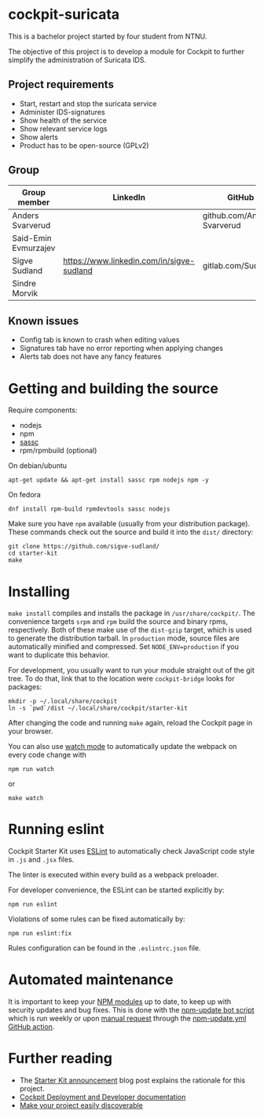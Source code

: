 # cockpit-suricata

This is a bachelor project started by four student from NTNU.

The objective of this project is to develop a module for Cockpit to further simplify the administration of Suricata IDS.



## Project requirements
* Start, restart and stop the suricata service
* Administer IDS-signatures
* Show health of the service
* Show relevant service logs
* Show alerts
* Product has to be open-source (GPLv2)

## Group

| Group member         | LinkedIn                                      | GitHub                      |
|----------------------|-----------------------------------------------|-----------------------------|
| Anders Svarverud     |                                               | github.com/Anders-Svarverud |
| Said-Emin Evmurzajev |                                               |                             |
| Sigve Sudland        | <https://www.linkedin.com/in/sigve-sudland>   | gitlab.com/Sudland          |
| Sindre Morvik        |                                               |                             |

## Known issues
* Config tab is known to crash when editing values
* Signatures tab have no error reporting when applying changes
* Alerts tab does not have any fancy features

# Getting and building the source

Require components:

* nodejs
* npm
* [sassc](https://github.com/sass/sassc)
* rpm/rpmbuild (optional)

On debian/ubuntu
```
apt-get update && apt-get install sassc rpm nodejs npm -y
```

On fedora
```
dnf install rpm-build rpmdevtools sassc nodejs
```

Make sure you have `npm` available (usually from your distribution package).
These commands check out the source and build it into the `dist/` directory:

```
git clone https://github.com/sigve-sudland/
cd starter-kit
make
```

# Installing

`make install` compiles and installs the package in `/usr/share/cockpit/`. The
convenience targets `srpm` and `rpm` build the source and binary rpms,
respectively. Both of these make use of the `dist-gzip` target, which is used
to generate the distribution tarball. In `production` mode, source files are
automatically minified and compressed. Set `NODE_ENV=production` if you want to
duplicate this behavior.

For development, you usually want to run your module straight out of the git
tree. To do that, link that to the location were `cockpit-bridge` looks for packages:

```
mkdir -p ~/.local/share/cockpit
ln -s `pwd`/dist ~/.local/share/cockpit/starter-kit
```

After changing the code and running `make` again, reload the Cockpit page in
your browser.

You can also use
[watch mode](https://webpack.js.org/guides/development/#using-watch-mode) to
automatically update the webpack on every code change with

    npm run watch

or

    make watch

# Running eslint

Cockpit Starter Kit uses [ESLint](https://eslint.org/) to automatically check
JavaScript code style in `.js` and `.jsx` files.

The linter is executed within every build as a webpack preloader.

For developer convenience, the ESLint can be started explicitly by:

    npm run eslint

Violations of some rules can be fixed automatically by:

    npm run eslint:fix

Rules configuration can be found in the `.eslintrc.json` file.

# Automated maintenance

It is important to keep your [NPM modules](./package.json) up to date, to keep
up with security updates and bug fixes. This is done with the
[npm-update bot script](https://github.com/cockpit-project/bots/blob/master/npm-update)
which is run weekly or upon [manual request](https://github.com/cockpit-project/starter-kit/actions) through the
[npm-update.yml](.github/workflows/npm-update.yml) [GitHub action](https://github.com/features/actions).

# Further reading

* The [Starter Kit announcement](http://cockpit-project.org/blog/cockpit-starter-kit.html)
   blog post explains the rationale for this project.
* [Cockpit Deployment and Developer documentation](http://cockpit-project.org/guide/latest/)
* [Make your project easily discoverable](http://cockpit-project.org/blog/making-a-cockpit-application.html)

